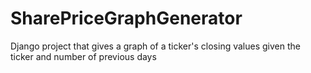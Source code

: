 # SharePriceGraphGenerator
Django project that gives a graph of a ticker's closing values given the ticker and number of previous days
